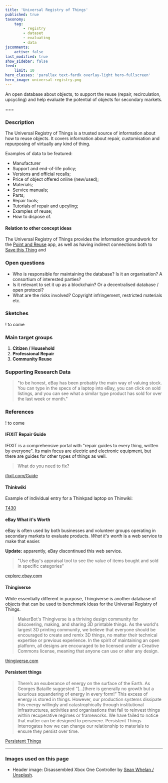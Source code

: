 ```yaml
---
title: 'Universal Registry of Things'
published: true
taxonomy:
    tag:
        - registry
        - dataset
        - evaluating
        - data        
jscomments:
    active: false
last_modified: true
show_sidebar: false
feed:
    limit: 10
hero_classes: 'parallax text-fardk overlay-light hero-fullscreen'
hero_image: universal-registry.png
---
```


An open database about objects, to support the reuse (repair, recirculation, upcycling) and help evaluate the potential of objects for secondary markets.

===

### Description

The Universal Registry of Things is a trusted source of information about how to reuse objects. It covers information about repair, customisation and repurposing of virtually any kind of thing.

Examples of data to be featured:

* Manufacturer
* Support and end-of-life policy;
* Versions and official recalls;
* Price of object offered online (new/used);
* Materials;
* Service manuals;
* Parts;
* Repair tools;
* Tutorials of repair and upcyling;
* Examples of reuse;
* How to dispose of.

#### Relation to other concept ideas

The Universal Registry of Things provides the information groundwork for the [Point and Reuse](../point-reuse) app, as well as having indirect connections both to [Save this Thing](../save-this-thing) and

### Open questions

* Who is responsible for maintaining the database? Is it an organisation? A consortium of interested parties?
* Is it relevant to set it up as a blockchain? Or a decentralised database / open protocol?
* What are the risks involved? Copyright infringement, restricted materials etc.

### Sketches

! to come

### Main target groups

1. **Citizen / Household**
1. **Professional Repair**
1. **Community Reuse**

### Supporting Research Data

> "to be honest, eBay has been probably the main way of valuing stock. You can type in the specs of a laptop into eBay, you can click on sold listings, and you can see what a similar type product has sold for over the last week or month."

### References

! to come

#### IFIXIT Repair Guide

IFIXIT is a comprehensive portal with "repair guides to every thing, written by everyone". Its main focus are electric and electronic equipment, but there are guides for other types of things as well.

> What do you need to fix?

[ifixit.com/Guide](https://www.ifixit.com/Guide)

#### Thinkwiki

Example of individual entry for a Thinkpad laptop on Thinwiki:

[T430](https://www.thinkwiki.org/wiki/Category:T430)


#### eBay What it's Worth

eBay is often used by both businesses and volunteer groups operating in secondary markets to evaluate products. *What it's worth* is a web service to make that easier.

**Update:** apparently, eBay discontinued this web service.

> "Use eBay's appraisal tool to see the value of items bought and sold in specific categories"

~~[explore.ebay.com](https://explore.ebay.com/nokeyword?keywords=&activity=sold&siteId=EBAY-US&trend=all&catid=0&lcf=11&level=1&interval=weekly)~~

#### Thingiverse

While essentially different in purpose, Thingiverse is another database of objects that can be used to benchmark ideas for the Universal Registry of Things.

>  MakerBot's Thingiverse is a thriving design community for discovering, making, and sharing 3D printable things. As the world's largest 3D printing community, we believe that everyone should be encouraged to create and remix 3D things, no matter their technical expertise or previous experience. In the spirit of maintaining an open platform, all designs are encouraged to be licensed under a Creative Commons license, meaning that anyone can use or alter any design.

[thingiverse.com](https://www.thingiverse.com/)

#### Persistent things

> There’s an exuberance of energy on the surface of the Earth. As Georges Bataille suggested “[…]there is generally no growth but a luxurious squandering of energy in every form!” This excess of energy is stored in things. However, our production systems dissipate this energy willingly and catastrophically through institutional infrastructures, activities and organisations that fail to reinvest things within recuperative regimes or frameworks. We have failed to notice that matter can be designed to persevere. Persistent Things interrogates how we can change our relationship to materials to ensure they persist over time.

[Persistent Things](https://www.climate-kic.org/opinion/persistent-things/)

---

### Images used on this page

* Header image: Disassembled Xbox One Controller by [Sean Whelan / Unsplash](https://unsplash.com/photos/NG_a-z0ScM0).
